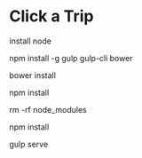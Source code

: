﻿# Click a Trip

install node

npm install -g gulp gulp-cli bower

bower install

npm install

rm -rf node_modules

npm install

gulp serve
